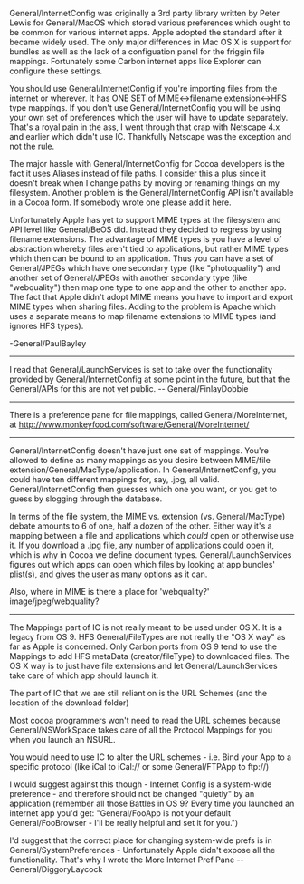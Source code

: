 

General/InternetConfig was originally a 3rd party library written by Peter Lewis for General/MacOS which stored various preferences which ought to be common for various internet apps. Apple adopted the standard after it became widely used. The only major differences in Mac OS X is support for bundles as well as the lack of a configuation panel for the friggin file mappings. Fortunately some Carbon internet apps like Explorer can configure these settings.

You should use General/InternetConfig if you're importing files from the internet or wherever. It has ONE SET of MIME<->filename extension<->HFS type mappings. If you don't use General/InternetConfig you will be using your own set of preferences which the user will have to update separately. That's a royal pain in the ass, I went through that crap with Netscape 4.x and earlier which didn't use IC. Thankfully Netscape was the exception and not the rule.

The major hassle with General/InternetConfig for Cocoa developers is the fact it uses Aliases instead of file paths. I consider this a plus since it doesn't break when I change paths by moving or renaming things on my filesystem. Another problem is the General/InternetConfig API isn't available in a Cocoa form. If somebody wrote one please add it here.

Unfortunately Apple has yet to support MIME types at the filesystem and API level like General/BeOS did. Instead they decided to regress by using filename extensions. The advantage of MIME types is you have a level of abstraction whereby files aren't tied to applications, but rather MIME types which then can be bound to an application. Thus you can have a set of General/JPEGs which have one secondary type (like "photoquality") and another set of General/JPEGs with another secondary type (like "webquality") then map one type to one app and the other to another app. The fact that Apple didn't adopt MIME means you have to import and export MIME types when sharing files. Adding to the problem is Apache which uses a separate means to map filename extensions to MIME types (and ignores HFS types).

-General/PaulBayley

----

I read that General/LaunchServices is set to take over the functionality provided by General/InternetConfig at some point in the future, but that the General/APIs for this are not yet public. -- General/FinlayDobbie

----
There is a preference pane for file mappings, called General/MoreInternet, at http://www.monkeyfood.com/software/General/MoreInternet/

----

General/InternetConfig doesn't have just one set of mappings. You're allowed to define as many mappings as you desire between MIME/file extension/General/MacType/application. In General/InternetConfig, you could have ten different mappings for, say, .jpg, all valid. General/InternetConfig then guesses which one you want, or you get to guess by slogging through the database.

In terms of the file system, the MIME vs. extension (vs. General/MacType) debate amounts to 6 of one, half a dozen of the other. Either way it's a mapping between a file and applications which *could* open or otherwise use it. If you download a .jpg file, any number of applications could open it, which is why in Cocoa we define document types. General/LaunchServices figures out which apps can open which files by looking at app bundles' plist(s), and gives the user as many options as it can.

Also, where in MIME is there a place for 'webquality?' image/jpeg/webquality?

----

The Mappings part of IC is not really meant to be used under OS X.  It is a legacy from OS 9.  HFS General/FileTypes are not really the "OS X way" as far as Apple is concerned.  Only Carbon ports from OS 9 tend to use the Mappings to add HFS metaData (creator/fileType) to downloaded files.   The OS X way is to just have file extensions and let General/LaunchServices take care of which app should launch it.

The part of IC that we are still reliant on is the URL Schemes (and the location of the download folder)

Most cocoa programmers won't need to read the URL schemes because General/NSWorkSpace takes care of all the Protocol Mappings for you when you launch an NSURL.

You would need to use IC to alter the URL schemes - i.e. Bind your App to a specific protocol (like iCal to iCal://  or some General/FTPApp to ftp://)

I would suggest against this though - Internet Config is a system-wide preference - and therefore should not be changed "quietly" by an application (remember all those Battles in OS 9?  Every time you launched an internet app you'd get: "General/FooApp is not your default General/FooBrowser - I'll be really helpful and set it for you.")

I'd suggest that the correct place for changing system-wide prefs is in General/SystemPreferences - Unfortunately Apple didn't expose all the functionality.   That's why I wrote the More Internet Pref Pane
--General/DiggoryLaycock
